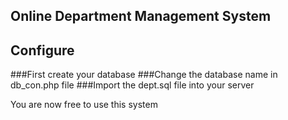 ## Online Department Management System

## Configure

###First create your database
###Change the database name in db_con.php file
###Import the dept.sql file into your server

You are now free to use this system